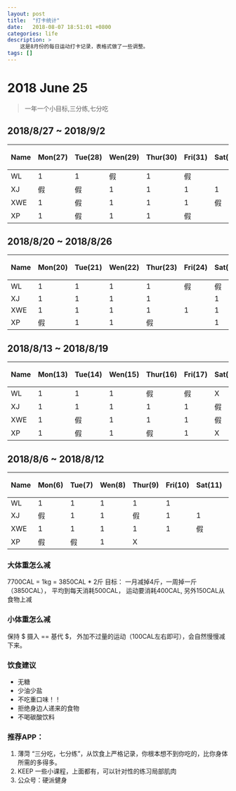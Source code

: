```yaml
---
layout: post
title:  "打卡统计"
date:   2018-08-07 18:51:01 +0800
categories: life
description: >
    这是8月份的每日运动打卡记录，表格式做了一些调整。 
tags: [] 
---
```


# 2018 June 25
> 一年一个小目标,三分练,七分吃
## 2018/8/27  ~  2018/9/2

| Name | Mon(27) | Tue(28)  | Wen(29) | Thur(30)| Fri(31) | Sat(1) | Sun(2) | 红包|
|:----|:----|:----|:----|:----|:-----| ----|:-----|:--- |
| WL  |1|1|假|1|假|||2|
| XJ  |假|假|1|1|1|1|1||
| XWE |1|假|1|1|1|假|1||
| XP  |1|假|1|1|假|||2|

## 2018/8/20  ~  2018/8/26

| Name | Mon(20) | Tue(21)  | Wen(22) | Thur(23)| Fri(24) | Sat(25) | Sun(26) | 红包|
|:----|:----|:----|:----|:----|:-----| ----|:-----|:--- |
| WL  |1|1|1|1|假|假|假|1|
| XJ  |1|1|1|1||1|1||
| XWE |1|1|1|1|1|1|||
| XP  |假|1|1|假||1|1|1|

## 2018/8/13  ~  2018/8/19

| Name | Mon(13) | Tue(14)  | Wen(15) | Thur(16)| Fri(17) | Sat(18) | Sun(19) | 红包|
|:----|:----|:----|:----|:----|:-----| ----|:-----|:--- |
| WL  |1|1|1|假|假|X|X|2|
| XJ  |1|1|1|1|1|假|1||
| XWE |1|假|1|1|1|假|1||
| XP  |1|假|1|假|1|X|X|2|

## 2018/8/6  ~  2018/8/12

| Name | Mon(6) | Tue(7)  | Wen(8) | Thur(9)| Fri(10) | Sat(11) | Sun(12) | 红包|
|:----|:----|:----|:----|:----|:-----| ----|:-----|:--- |
| WL  |1|1|1|1|1||1||
| XJ  |假|1|1|假|1|1|1||
| XWE |1|1|1|1|1|假|1||
| XP  |假|假|1|X|||1||


### 大体重怎么减
7700CAL = 1kg = 3850CAL * 2斤
目标： 一月减掉4斤，一周掉一斤（3850CAL），
平均到每天消耗500CAL， 运动要消耗400CAL,  另外150CAL从食物上减

### 小体重怎么减
保持  $ 摄入 ==  基代 $， 外加不过量的运动（100CAL左右即可），会自然慢慢减下来。

### 饮食建议
 - 无糖
 - 少油少盐
 - 不吃重口味！！
 - 拒绝身边人递来的食物
 - 不喝碳酸饮料

### 推荐APP：
1. 薄菏
   “三分吃，七分练”，从饮食上严格记录，你根本想不到你吃的，比你身体所需的多得多。
2. KEEP
   一些小课程，上面都有，可以针对性的练习局部肌肉
3. 公众号：硬派健身
